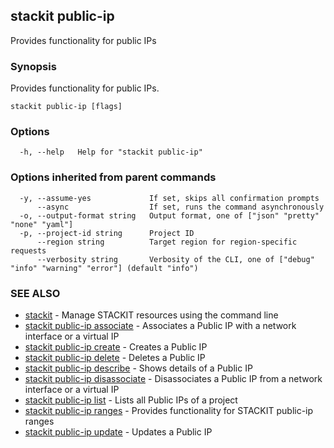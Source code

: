 ## stackit public-ip

Provides functionality for public IPs

### Synopsis

Provides functionality for public IPs.

```
stackit public-ip [flags]
```

### Options

```
  -h, --help   Help for "stackit public-ip"
```

### Options inherited from parent commands

```
  -y, --assume-yes             If set, skips all confirmation prompts
      --async                  If set, runs the command asynchronously
  -o, --output-format string   Output format, one of ["json" "pretty" "none" "yaml"]
  -p, --project-id string      Project ID
      --region string          Target region for region-specific requests
      --verbosity string       Verbosity of the CLI, one of ["debug" "info" "warning" "error"] (default "info")
```

### SEE ALSO

* [stackit](./stackit.md)	 - Manage STACKIT resources using the command line
* [stackit public-ip associate](./stackit_public-ip_associate.md)	 - Associates a Public IP with a network interface or a virtual IP
* [stackit public-ip create](./stackit_public-ip_create.md)	 - Creates a Public IP
* [stackit public-ip delete](./stackit_public-ip_delete.md)	 - Deletes a Public IP
* [stackit public-ip describe](./stackit_public-ip_describe.md)	 - Shows details of a Public IP
* [stackit public-ip disassociate](./stackit_public-ip_disassociate.md)	 - Disassociates a Public IP from a network interface or a virtual IP
* [stackit public-ip list](./stackit_public-ip_list.md)	 - Lists all Public IPs of a project
* [stackit public-ip ranges](./stackit_public-ip_ranges.md)	 - Provides functionality for STACKIT public-ip ranges
* [stackit public-ip update](./stackit_public-ip_update.md)	 - Updates a Public IP

